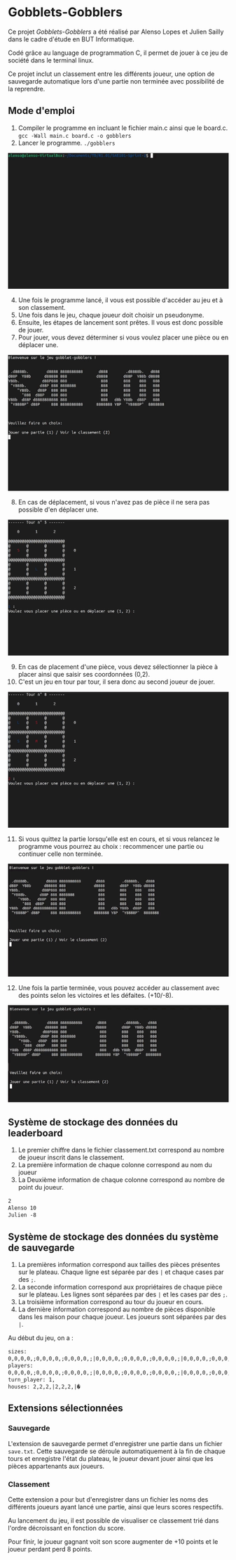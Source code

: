 # Gobblets-Gobblers
Ce projet _Gobblets-Gobblers_ a été réalisé par Alenso Lopes et Julien Sailly dans le cadre d'étude en BUT Informatique.

Codé grâce au language de programmation C, il permet de jouer à ce jeu de société dans le terminal linux.

Ce projet inclut un classement entre les différents joueur, une option de sauvegarde automatique lors d'une partie non terminée avec possibilité de la reprendre.

## Mode d'emploi

  1) Compiler le programme en incluant le fichier main.c ainsi que le board.c.
  `gcc -Wall main.c board.c -o gobblers`
  2) Lancer le programme.
  `./gobblers`

  ![Gif de la compilation](img/COMPILE.gif)

  4) Une fois le programme lancé, il vous est possible d'accéder au jeu et à son classement.
  5) Une fois dans le jeu, chaque joueur doit choisir un pseudonyme.
  6) Ensuite, les étapes de lancement sont prêtes. Il vous est donc possible de jouer.
  7) Pour jouer, vous devez déterminer si vous voulez placer une pièce ou en déplacer une.

![Gif du placement des pièces](img/PLACE.gif) 

  8) En cas de déplacement, si vous n'avez pas de pièce il ne sera pas possible d'en déplacer une.

![Gif du déplacement des pièces](img/MOVE.gif)

  9) En cas de placement d'une pièce, vous devez sélectionner la pièce à placer ainsi que saisir ses coordonnées (0,2).
  10) C'est un jeu en tour par tour, il sera donc au second joueur de jouer.

![Gif de la victoires](img/WIN.gif)

  11) Si vous quittez la partie lorsqu'elle est en cours, et si vous relancez le programme vous pourrez au choix : recommencer une partie ou continuer celle non terminée.

![Gif de la sauvegarde](img/save.gif)
    
  12) Une fois la partie terminée, vous pouvez accéder au classement avec des points selon les victoires et les défaites. (+10/-8).

![Gif du classement](img/RANK.gif)

## Système de stockage des données du leaderboard

  1) Le premier chiffre dans le fichier classement.txt correspond au nombre de joueur inscrit dans le classement.
  2) La première information de chaque colonne correspond au nom du joueur
  3) La Deuxième information de chaque colonne correspond au nombre de point du joueur.
```
2
Alenso 10
Julien -8
```

## Système de stockage des données du système de sauvegarde

  1) La premières information correspond aux tailles des pièces présentes sur le plateau. Chaque ligne est séparée par des `|` et chaque cases par des `;`.
  2) La seconde information correspond aux propriétaires de chaque pièce sur le plateau. Les lignes sont séparées par des `|` et les cases par des `;`.
  3) La troisième information correspond au tour du joueur en cours.
  4) La dernière information correspond au nombre de pièces disponible dans les maison pour chaque joueur. Les joueurs sont séparées par des `|`.

Au début du jeu, on a :
```
sizes: 0,0,0,0,;0,0,0,0,;0,0,0,0,;|0,0,0,0,;0,0,0,0,;0,0,0,0,;|0,0,0,0,;0,0,0,0,;0,0,0,0,;|
players: 0,0,0,0,;0,0,0,0,;0,0,0,0,;|0,0,0,0,;0,0,0,0,;0,0,0,0,;|0,0,0,0,;0,0,0,0,;0,0,0,0,;|
turn_player: 1,
houses: 2,2,2,|2,2,2,|�
```

## Extensions sélectionnées

### Sauvegarde

L'extension de sauvegarde permet d'enregistrer une partie dans un fichier `save.txt`. Cette sauvegarde se déroule automatiquement à la fin de chaque tours et enregistre l'état du plateau, le joueur devant jouer ainsi que les pièces appartenants aux joueurs.

### Classement

Cette extension a pour but d'enregistrer dans un fichier les noms des différents joueurs ayant lancé une partie, ainsi que leurs scores respectifs. 

Au lancement du jeu, il est possible de visualiser ce classement trié dans l'ordre décroissant en fonction du score. 

Pour finir, le joueur gagnant voit son score augmenter de +10 points et le joueur perdant perd 8 points. 
